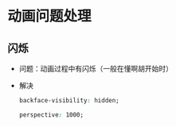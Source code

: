 # 动画问题处理

## 闪烁

  - 问题：动画过程中有闪烁（一般在懂啊胡开始时）

  - 解决

    ```css
    backface-visibility: hidden;

    perspective: 1000;
    ```
